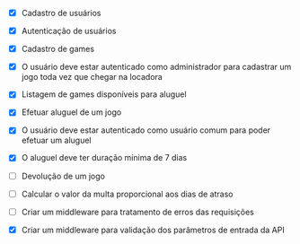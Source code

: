 * [x] Cadastro de usuários

* [x] Autenticação de usuários

* [x] Cadastro de games
* [x] O usuário deve estar autenticado como administrador para cadastrar um jogo toda vez que chegar na locadora

* [x] Listagem de games disponíveis para aluguel

* [x] Efetuar aluguel de um jogo
* [x] O usuário deve estar autenticado como usuário comum para poder efetuar um aluguel
* [x] O aluguel deve ter duração mínima de 7 dias

* [ ] Devolução de um jogo
* [ ] Calcular o valor da multa proporcional aos dias de atraso

* [ ] Criar um middleware para tratamento de erros das requisições
* [x] Criar um middleware para validação dos parâmetros de entrada da API
